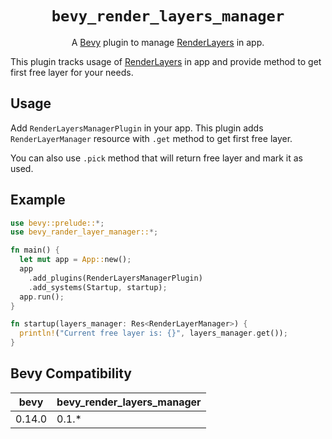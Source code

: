 <div align="center">

# `bevy_render_layers_manager`
A [Bevy](https://github.com/bevyengine/bevy) plugin to manage [RenderLayers](https://docs.rs/bevy/latest/bevy/render/view/struct.RenderLayers.html) in app.
</div>

This plugin tracks usage of [RenderLayers](https://docs.rs/bevy/latest/bevy/render/view/struct.RenderLayers.html) in app and provide method to get first free layer for your needs.

## Usage

Add `RenderLayersManagerPlugin` in your app. This plugin adds `RenderLayerManager` resource with `.get` method to get first free layer.

You can also use `.pick` method that will return free layer and mark it as used.

## Example

```rust
use bevy::prelude::*;
use bevy_rander_layer_manager::*;

fn main() {
  let mut app = App::new();
  app
    .add_plugins(RenderLayersManagerPlugin)
    .add_systems(Startup, startup);
  app.run();
}

fn startup(layers_manager: Res<RenderLayerManager>) {
  println!("Current free layer is: {}", layers_manager.get());
}
```

## Bevy Compatibility

| bevy | bevy_render_layers_manager |
|-|-
| 0.14.0 | 0.1.* |
